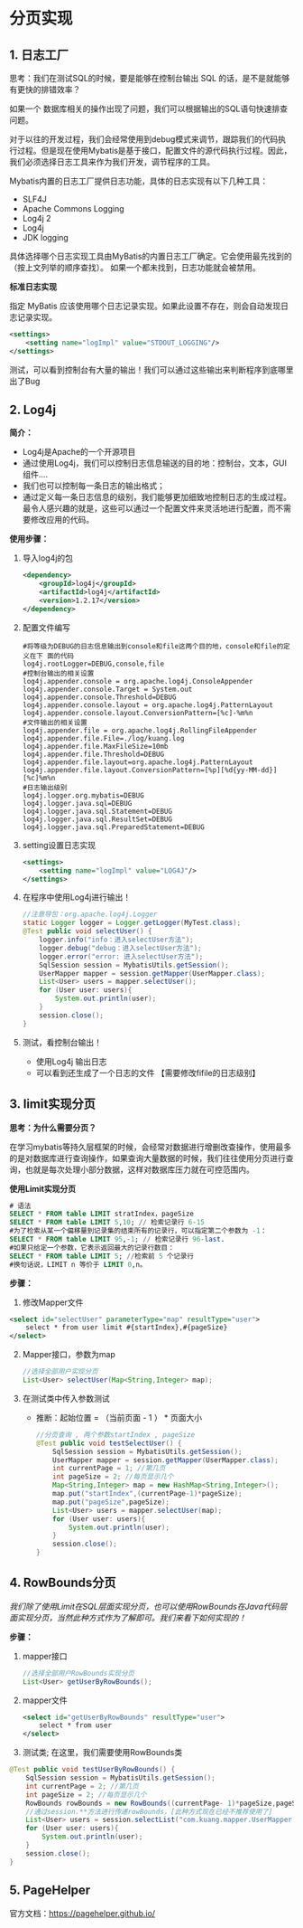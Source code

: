 # 分页实现

## 1. 日志工厂

思考：我们在测试SQL的时候，要是能够在控制台输出 SQL 的话，是不是就能够有更快的排错效率？

如果一个 数据库相关的操作出现了问题，我们可以根据输出的SQL语句快速排查问题。

对于以往的开发过程，我们会经常使用到debug模式来调节，跟踪我们的代码执行过程。但是现在使用Mybatis是基于接口，配置文件的源代码执行过程。因此，我们必须选择日志工具来作为我们开发，调节程序的工具。

Mybatis内置的日志工厂提供日志功能，具体的日志实现有以下几种工具：

- SLF4J
- Apache Commons Logging
- Log4j 2
- Log4j
- JDK logging

具体选择哪个日志实现工具由MyBatis的内置日志工厂确定。它会使用最先找到的（按上文列举的顺序查找）。 如果一个都未找到，日志功能就会被禁用。

**标准日志实现**

指定 MyBatis 应该使用哪个日志记录实现。如果此设置不存在，则会自动发现日志记录实现。

```xml
<settings>
    <setting name="logImpl" value="STDOUT_LOGGING"/> 
</settings>
```

测试，可以看到控制台有大量的输出！我们可以通过这些输出来判断程序到底哪里出了Bug

## 2. Log4j

**简介：**

- Log4j是Apache的一个开源项目
- 通过使用Log4j，我们可以控制日志信息输送的目的地：控制台，文本，GUI组件....
- 我们也可以控制每一条日志的输出格式；
- 通过定义每一条日志信息的级别，我们能够更加细致地控制日志的生成过程。最令人感兴趣的就是，这些可以通过一个配置文件来灵活地进行配置，而不需要修改应用的代码。

**使用步骤：**

1. 导入log4j的包

   ```xml
   <dependency> 
       <groupId>log4j</groupId> 
       <artifactId>log4j</artifactId> 
       <version>1.2.17</version> 
   </dependency>
   ```

2. 配置文件编写

   ```properties
   #将等级为DEBUG的日志信息输出到console和file这两个目的地，console和file的定义在下 面的代码 
   log4j.rootLogger=DEBUG,console,file 
   #控制台输出的相关设置 
   log4j.appender.console = org.apache.log4j.ConsoleAppender 
   log4j.appender.console.Target = System.out 
   log4j.appender.console.Threshold=DEBUG 
   log4j.appender.console.layout = org.apache.log4j.PatternLayout 
   log4j.appender.console.layout.ConversionPattern=[%c]-%m%n 
   #文件输出的相关设置 
   log4j.appender.file = org.apache.log4j.RollingFileAppender 
   log4j.appender.file.File=./log/kuang.log log4j.appender.file.MaxFileSize=10mb 
   log4j.appender.file.Threshold=DEBUG log4j.appender.file.layout=org.apache.log4j.PatternLayout 
   log4j.appender.file.layout.ConversionPattern=[%p][%d{yy-MM-dd}][%c]%m%n 
   #日志输出级别 
   log4j.logger.org.mybatis=DEBUG 
   log4j.logger.java.sql=DEBUG 
   log4j.logger.java.sql.Statement=DEBUG 
   log4j.logger.java.sql.ResultSet=DEBUG 
   log4j.logger.java.sql.PreparedStatement=DEBUG
   ```

3. setting设置日志实现

   ```xml
   <settings> 
       <setting name="logImpl" value="LOG4J"/> 
   </settings>
   ```

4. 在程序中使用Log4j进行输出！

   ```java
   //注意导包：org.apache.log4j.Logger 
   static Logger logger = Logger.getLogger(MyTest.class); 
   @Test public void selectUser() { 
       logger.info("info：进入selectUser方法"); 
       logger.debug("debug：进入selectUser方法"); 
       logger.error("error: 进入selectUser方法"); 
       SqlSession session = MybatisUtils.getSession();
       UserMapper mapper = session.getMapper(UserMapper.class); 
       List<User> users = mapper.selectUser(); 
       for (User user: users){ 
           System.out.println(user); 
       }
       session.close(); 
   }
   ```

5. 测试，看控制台输出！

   - 使用Log4j 输出日志
   - 可以看到还生成了一个日志的文件 【需要修改fifile的日志级别】

## 3. limit实现分页

**思考：为什么需要分页？**

在学习mybatis等持久层框架的时候，会经常对数据进行增删改查操作，使用最多的是对数据库进行查询操作，如果查询大量数据的时候，我们往往使用分页进行查询，也就是每次处理小部分数据，这样对数据库压力就在可控范围内。

**使用Limit实现分页**

```sql
# 语法 
SELECT * FROM table LIMIT stratIndex，pageSize 
SELECT * FROM table LIMIT 5,10; // 检索记录行 6-15 
#为了检索从某一个偏移量到记录集的结束所有的记录行，可以指定第二个参数为 -1： 
SELECT * FROM table LIMIT 95,-1; // 检索记录行 96-last. 
#如果只给定一个参数，它表示返回最大的记录行数目： 
SELECT * FROM table LIMIT 5; //检索前 5 个记录行 
#换句话说，LIMIT n 等价于 LIMIT 0,n。
```

**步骤：**

1.  修改Mapper文件

   ```xml
   <select id="selectUser" parameterType="map" resultType="user"> 
       select * from user limit #{startIndex},#{pageSize} 
   </select>
   ```

2. Mapper接口，参数为map

   ```java
   //选择全部用户实现分页 
   List<User> selectUser(Map<String,Integer> map);
   ```

3. 在测试类中传入参数测试

   - 推断：起始位置 = （当前页面 - 1 ） * 页面大小

     ```java
     //分页查询 , 两个参数startIndex , pageSize 
     @Test public void testSelectUser() { 
         SqlSession session = MybatisUtils.getSession();
         UserMapper mapper = session.getMapper(UserMapper.class); 
         int currentPage = 1; //第几页 
         int pageSize = 2; //每页显示几个 
         Map<String,Integer> map = new HashMap<String,Integer>(); 
         map.put("startIndex",(currentPage-1)*pageSize); 
         map.put("pageSize",pageSize); 
         List<User> users = mapper.selectUser(map); 
         for (User user: users){ 
             System.out.println(user); 
         }
         session.close(); 
     }
     ```

     



## 4. RowBounds分页

*我们除了使用Limit在SQL层面实现分页，也可以使用RowBounds在Java代码层面实现分页，当然此种方式作为了解即可。我们来看下如何实现的！*

**步骤：**

1. mapper接口

   ```java
   //选择全部用户RowBounds实现分页 
   List<User> getUserByRowBounds();
   ```

2. mapper文件

   ```xml
   <select id="getUserByRowBounds" resultType="user"> 
       select * from user 
   </select>
   ```

3.  测试类; 在这里，我们需要使用RowBounds类 

   ```java
   @Test public void testUserByRowBounds() { 
       SqlSession session = MybatisUtils.getSession(); 
       int currentPage = 2; //第几页 
       int pageSize = 2; //每页显示几个 
       RowBounds rowBounds = new RowBounds((currentPage- 1)*pageSize,pageSize); 
       //通过session.**方法进行传递rowBounds，[此种方式现在已经不推荐使用了] 
       List<User> users = session.selectList("com.kuang.mapper.UserMapper.getUserByRowBounds", null, rowBounds); 
       for (User user: users){ 
           System.out.println(user); 
       }
       session.close(); 
   }
   ```

   



## 5. PageHelper

官方文档：https://pagehelper.github.io/

